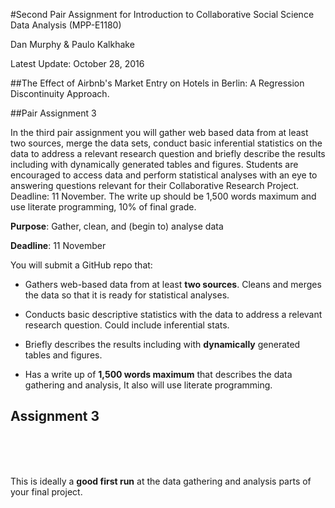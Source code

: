 #Second Pair Assignment for Introduction to Collaborative Social Science Data Analysis (MPP-E1180)

Dan Murphy & Paulo Kalkhake

Latest Update: October 28, 2016

##The Effect of Airbnb's Market Entry on Hotels in Berlin: A Regression Discontinuity Approach.

##Pair Assignment 3

In the third pair assignment you will gather web based data from at least two sources, merge the data sets, conduct basic inferential statistics on the data to address a relevant research question and briefly describe the results including with dynamically generated tables and figures. Students are encouraged to access data and perform statistical analyses with an eye to answering questions relevant for their Collaborative Research Project. Deadline: 11 November. The write up should be 1,500 words maximum and use literate programming, 10% of final grade.

**Purpose**: Gather, clean, and (begin to) analyse data

**Deadline**: 11 November

You will submit a GitHub repo that:

- Gathers web-based data from at least **two sources**. Cleans and merges the
data so that it is ready for statistical analyses.

- Conducts basic descriptive statistics with the data to 
address a relevant research question. Could include inferential stats.

- Briefly describes the results including with **dynamically** generated tables 
and figures.

- Has a write up of **1,500 words maximum** that describes the data gathering 
and analysis, It also will use literate programming.

## Assignment 3

<br>
<br>
<br>

This is ideally a **good first run** at the data gathering and analysis parts of
your final project.
